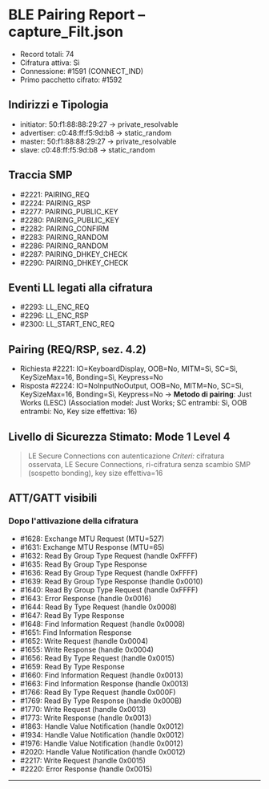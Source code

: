 # BLE Pairing Report – capture_Filt.json
- Record totali: 74
- Cifratura attiva: Sì
- Connessione: #1591 (CONNECT_IND)
- Primo pacchetto cifrato: #1592

## Indirizzi e Tipologia
- initiator: 50:f1:88:88:29:27  →  private_resolvable
- advertiser: c0:48:ff:f5:9d:b8  →  static_random
- master: 50:f1:88:88:29:27  →  private_resolvable
- slave: c0:48:ff:f5:9d:b8  →  static_random

## Traccia SMP
- #2221: PAIRING_REQ
- #2224: PAIRING_RSP
- #2277: PAIRING_PUBLIC_KEY
- #2280: PAIRING_PUBLIC_KEY
- #2282: PAIRING_CONFIRM
- #2283: PAIRING_RANDOM
- #2286: PAIRING_RANDOM
- #2287: PAIRING_DHKEY_CHECK
- #2290: PAIRING_DHKEY_CHECK

## Eventi LL legati alla cifratura
- #2293: LL_ENC_REQ
- #2296: LL_ENC_RSP
- #2300: LL_START_ENC_REQ

## Pairing (REQ/RSP, sez. 4.2)
- Richiesta  #2221: IO=KeyboardDisplay, OOB=No, MITM=Sì, SC=Sì, KeySizeMax=16, Bonding=Sì, Keypress=No
- Risposta   #2224: IO=NoInputNoOutput, OOB=No, MITM=No, SC=Sì, KeySizeMax=16, Bonding=Sì, Keypress=No
→ **Metodo di pairing**: Just Works (LESC)  (Association model: Just Works; SC entrambi: Sì, OOB entrambi: No, Key size effettiva: 16)

## Livello di Sicurezza Stimato: Mode 1 Level 4
> LE Secure Connections con autenticazione
_Criteri:_ cifratura osservata, LE Secure Connections, ri-cifratura senza scambio SMP (sospetto bonding), key size effettiva=16

## ATT/GATT visibili
### Dopo l'attivazione della cifratura
- #1628: Exchange MTU Request (MTU=527)
- #1631: Exchange MTU Response (MTU=65)
- #1632: Read By Group Type Request (handle 0xFFFF)
- #1635: Read By Group Type Response
- #1636: Read By Group Type Request (handle 0xFFFF)
- #1639: Read By Group Type Response (handle 0x0010)
- #1640: Read By Group Type Request (handle 0xFFFF)
- #1643: Error Response (handle 0x0016)
- #1644: Read By Type Request (handle 0x0008)
- #1647: Read By Type Response
- #1648: Find Information Request (handle 0x0008)
- #1651: Find Information Response
- #1652: Write Request (handle 0x0004)
- #1655: Write Response (handle 0x0004)
- #1656: Read By Type Request (handle 0x0015)
- #1659: Read By Type Response
- #1660: Find Information Request (handle 0x0013)
- #1663: Find Information Response (handle 0x0013)
- #1766: Read By Type Request (handle 0x000F)
- #1769: Read By Type Response (handle 0x000B)
- #1770: Write Request (handle 0x0013)
- #1773: Write Response (handle 0x0013)
- #1863: Handle Value Notification (handle 0x0012)
- #1934: Handle Value Notification (handle 0x0012)
- #1976: Handle Value Notification (handle 0x0012)
- #2020: Handle Value Notification (handle 0x0012)
- #2217: Write Request (handle 0x0015)
- #2220: Error Response (handle 0x0015)

---